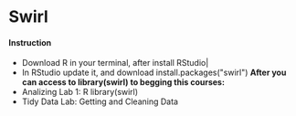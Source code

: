 # Swirl
#### Instruction
- Download R in your terminal, after install RStudio| 
- In RStudio update it, and download install.packages("swirl")
 **After you can access to library(swirl) to begging this courses:**
- Analizing Lab 1: R library(swirl)
- Tidy Data Lab: Getting and Cleaning Data
